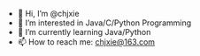 - 👋 Hi, I’m @chjxie
- 👀 I’m interested in Java/C/Python Programming
- 🌱 I’m currently learning Java/Python
- 📫 How to reach me: chjxie@163.com

<!---
chjxie/chjxie is a ✨ special ✨ repository because its `README.md` (this file) appears on your GitHub profile.
You can click the Preview link to take a look at your changes.
--->

